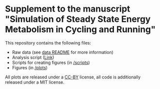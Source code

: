 # Supplement to the manuscript "Simulation of Steady State Energy Metabolism in Cycling and Running"

This repository contains the following files:

- Raw data (see [data README](https://github.com/smnnlt/suppl-metasim/blob/master/data/README.md) for more information)
- Analysis script ([Link](https://github.com/smnnlt/suppl-metasim/blob/master/scripts/analysis_fig4.md))
- Scripts for creating figures (in [/scripts](https://github.com/smnnlt/suppl-metasim/tree/master/scripts))
- Figures (in [/plots](https://github.com/smnnlt/suppl-metasim/tree/master/plots))

All plots are released under a [CC-BY](http://creativecommons.org/licenses/by/4.0/) license, all code is additionally released under a MIT license.
